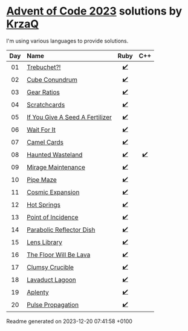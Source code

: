 [Advent of Code 2023](https://adventofcode.com) solutions by [KrzaQ][kq]
========================

I'm using various languages to provide solutions.

| Day | Name | Ruby | C++ |
|:---:|:---|:---:|:---:|
| 01 | [Trebuchet?!][day01] | [:heavy_check_mark:](solutions/day01/main.rb) |  |
| 02 | [Cube Conundrum][day02] | [:heavy_check_mark:](solutions/day02/main.rb) |  |
| 03 | [Gear Ratios][day03] | [:heavy_check_mark:](solutions/day03/main.rb) |  |
| 04 | [Scratchcards][day04] | [:heavy_check_mark:](solutions/day04/main.rb) |  |
| 05 | [If You Give A Seed A Fertilizer][day05] | [:heavy_check_mark:](solutions/day05/main.rb) |  |
| 06 | [Wait For It][day06] | [:heavy_check_mark:](solutions/day06/main.rb) |  |
| 07 | [Camel Cards][day07] | [:heavy_check_mark:](solutions/day07/main.rb) |  |
| 08 | [Haunted Wasteland][day08] | [:heavy_check_mark:](solutions/day08/main.rb) | [:heavy_check_mark:](solutions/day08/main.cpp) |
| 09 | [Mirage Maintenance][day09] | [:heavy_check_mark:](solutions/day09/main.rb) |  |
| 10 | [Pipe Maze][day10] | [:heavy_check_mark:](solutions/day10/main.rb) |  |
| 11 | [Cosmic Expansion][day11] | [:heavy_check_mark:](solutions/day11/main.rb) |  |
| 12 | [Hot Springs][day12] | [:heavy_check_mark:](solutions/day12/main.rb) |  |
| 13 | [Point of Incidence][day13] | [:heavy_check_mark:](solutions/day13/main.rb) |  |
| 14 | [Parabolic Reflector Dish][day14] | [:heavy_check_mark:](solutions/day14/main.rb) |  |
| 15 | [Lens Library][day15] | [:heavy_check_mark:](solutions/day15/main.rb) |  |
| 16 | [The Floor Will Be Lava][day16] | [:heavy_check_mark:](solutions/day16/main.rb) |  |
| 17 | [Clumsy Crucible][day17] | [:heavy_check_mark:](solutions/day17/main.rb) |  |
| 18 | [Lavaduct Lagoon][day18] | [:heavy_check_mark:](solutions/day18/main.rb) |  |
| 19 | [Aplenty][day19] | [:heavy_check_mark:](solutions/day19/main.rb) |  |
| 20 | [Pulse Propagation][day20] | [:heavy_check_mark:](solutions/day20/main.rb) |  |

[day01]: https://adventofcode.com/2023/day/1
[day02]: https://adventofcode.com/2023/day/2
[day03]: https://adventofcode.com/2023/day/3
[day04]: https://adventofcode.com/2023/day/4
[day05]: https://adventofcode.com/2023/day/5
[day06]: https://adventofcode.com/2023/day/6
[day07]: https://adventofcode.com/2023/day/7
[day08]: https://adventofcode.com/2023/day/8
[day09]: https://adventofcode.com/2023/day/9
[day10]: https://adventofcode.com/2023/day/10
[day11]: https://adventofcode.com/2023/day/11
[day12]: https://adventofcode.com/2023/day/12
[day13]: https://adventofcode.com/2023/day/13
[day14]: https://adventofcode.com/2023/day/14
[day15]: https://adventofcode.com/2023/day/15
[day16]: https://adventofcode.com/2023/day/16
[day17]: https://adventofcode.com/2023/day/17
[day18]: https://adventofcode.com/2023/day/18
[day19]: https://adventofcode.com/2023/day/19
[day20]: https://adventofcode.com/2023/day/20

[kq]: https://dev.krzaq.cc

Readme generated on 2023-12-20 07:41:58 +0100
